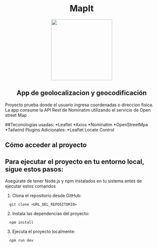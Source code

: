 <div align='center'>
  <h1>MapIt</h1>
  <img height="200" width="200" src="https://www.melissa.com/images17/geocoder-location-intelligence-3-levels-of-geocoding.png">
  <h2>App de geolocalizacion y geocodificación</h2>
 
</div>

Proyecto prueba donde el usuario ingresa coordenadas o direccion fisica.
La app consume la API Rest de Nominatim utilizando el servicio de Open street Map

##Teconologias usadas:
*Leaflet
*Axios
*Nominatim
*OpenStreetMpa
*Tailwind
Plugins Adicionales:
*Leaflet Locate Control

## Cómo acceder al proyecto

## Para ejecutar el proyecto en tu entorno local, sigue estos pasos:
Asegúrate de tener Node.js y npm instalados en tu sistema antes de ejecutar estos comandos
1. Clona el repositorio desde GitHub:
```
  git clone <URL_DEL_REPOSITORIO>
```

2. Instala las dependencias del proyecto:
```
  npm install
```
3. Ejecuta el proyecto localmente:
```
  npm run dev
```



